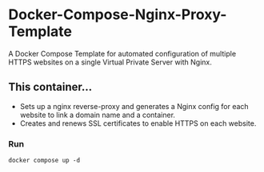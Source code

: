# Docker-Compose-Nginx-Proxy-Template
A Docker Compose Template for automated configuration of multiple HTTPS websites on a single Virtual Private Server with Nginx.

## This container...
- Sets up a nginx reverse-proxy and generates a Nginx config for each website to link a domain name and a container.
- Creates and renews SSL certificates to enable HTTPS on each website.

### Run
```shell 
docker compose up -d
```
